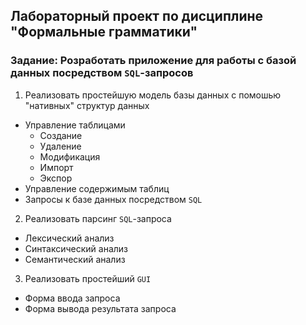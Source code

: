 ## Лабораторный проект по дисциплине "Формальные грамматики"
### **Задание**: Розработать приложение для работы с базой данных посредством `SQL`-запросов
1. Реализовать простейшую модель базы данных с помошью "нативных" структур данных
  - Управление таблицами
    - Создание
    - Удаление
    - Модификация
    - Импорт
    - Экспор
  - Управление содержимым таблиц
  - Запросы к базе данных посредством `SQL`
2. Реализовать парсинг `SQL`-запроса
  - Лексический анализ
  - Синтаксический анализ
  - Семантический анализ
3. Реализовать простейший `GUI`
  - Форма ввода запроса
  - Форма вывода результата запроса

